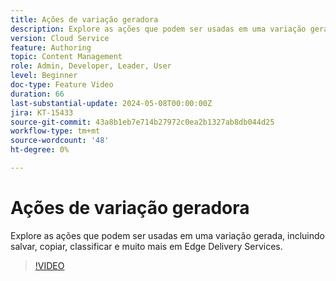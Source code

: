 ```yaml
---
title: Ações de variação geradora
description: Explore as ações que podem ser usadas em uma variação gerada, incluindo salvar, copiar, classificar e muito mais em Edge Delivery Services.
version: Cloud Service
feature: Authoring
topic: Content Management
role: Admin, Developer, Leader, User
level: Beginner
doc-type: Feature Video
duration: 66
last-substantial-update: 2024-05-08T00:00:00Z
jira: KT-15433
source-git-commit: 43a8b1eb7e714b27972c0ea2b1327ab8db044d25
workflow-type: tm+mt
source-wordcount: '48'
ht-degree: 0%

---
```



# Ações de variação geradora

Explore as ações que podem ser usadas em uma variação gerada, incluindo salvar, copiar, classificar e muito mais em Edge Delivery Services.

>[!VIDEO](https://video.tv.adobe.com/v/3428795/?learn=on)
